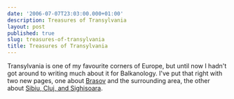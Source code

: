 ```yaml
---
date: '2006-07-07T23:03:00.000+01:00'
description: Treasures of Transylvania
layout: post
published: true
slug: treasures-of-transylvania
title: Treasures of Transylvania
---
```


Transylvania is one of my favourite corners of Europe, but until now I hadn't got around to writing much about it for Balkanology. I've put that right with two new pages, one about <a href="https://balkanology.com/romania/article_brasov.html">Brasov</a> and the surrounding area, the other about <a href="https://balkanology.com/romania/article_transylvania.html">Sibiu, Cluj, and Sighisoara</a>.
